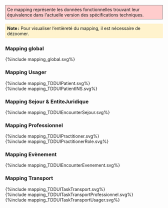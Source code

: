 <p style="background-color: #ffcccc; border:1px solid grey; padding: 5px; max-width: 790px;">
Ce mapping représente les données fonctionnelles trouvant leur équivalence dans l'actuelle version des spécifications techniques.
</p>

<p style="background-color: #fff3cd; border:1px solid #ffeeba; padding: 5px; max-width: 790px;">
<strong>Note :</strong> Pour visualiser l’entièreté du mapping, il est nécessaire de dézoomer.
</p>

### Mapping global

<div>{%include mapping_global.svg%}</div>

### Mapping Usager

<div>{%include mapping_TDDUIPatient.svg%}</div>
<div>{%include mapping_TDDUIPatientINS.svg%}</div>

### Mapping Sejour & EntiteJuridique

<div>{%include mapping_TDDUIEncounterSejour.svg%}</div>

### Mapping Professionnel

<div>{%include mapping_TDDUIPractitioner.svg%}</div>
<div>{%include mapping_TDDUIPractitionerRole.svg%}</div>

### Mapping Evènement

<div>{%include mapping_TDDUIEncounterEvenement.svg%}</div>

### Mapping Transport

<div>{%include mapping_TDDUITaskTransport.svg%}</div>
<div>{%include mapping_TDDUITaskTransportProfessionnel.svg%}</div>
<div>{%include mapping_TDDUITaskTransportUsager.svg%}</div>
